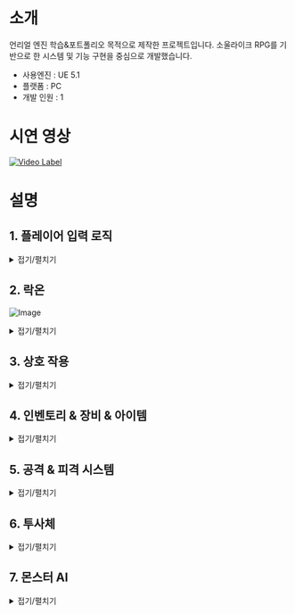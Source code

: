 # 소개
언리얼 엔진 학습&포트폴리오 목적으로 제작한 프로젝트입니다.
소울라이크 RPG를 기반으로 한 시스템 및 기능 구현을 중심으로 개발했습니다.

+ 사용엔진 : UE 5.1
+ 플랫폼 : PC
+ 개발 인원 : 1

# 시연 영상
[![Video Label](http://img.youtube.com/vi/HorUYzrwmZI/0.jpg)](https://youtu.be/HorUYzrwmZI)

# 설명

## 1. 플레이어 입력 로직
<details>
    <summary>접기/펼치기</summary>

### 설명
![Image](https://github.com/user-attachments/assets/c79926c1-2b21-4cf2-8c0f-186ceaa3642d)
https://github.com/SeongJeGyeong/RPG/blob/e123c9818fcb3b99c2a1e79b749d361a62392c5f/Source/RPGPortfolio/Characters/Player_Base_Knight.cpp#L80-L85


</details>

## 2. 락온
![Image](https://github.com/user-attachments/assets/a459849d-8a1b-4887-9781-5210f2505f7f)
<details>
    <summary>접기/펼치기</summary>

### 설명

</details>

## 3. 상호 작용
<details>
    <summary>접기/펼치기</summary>

### 설명

</details>

## 4. 인벤토리 & 장비 & 아이템
<details>
    <summary>접기/펼치기</summary>

### 설명

</details>

## 5. 공격 & 피격 시스템
<details>
    <summary>접기/펼치기</summary>

### 설명

</details>

## 6. 투사체
<details>
    <summary>접기/펼치기</summary>

### 설명

</details>

## 7. 몬스터 AI
<details>
    <summary>접기/펼치기</summary>

### 설명

</details>
